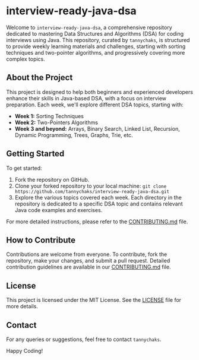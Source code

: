 # interview-ready-java-dsa

Welcome to `interview-ready-java-dsa`, a comprehensive repository dedicated to mastering Data Structures and Algorithms (DSA) for coding interviews using Java. This repository, curated by `tannychaks`, is structured to provide weekly learning materials and challenges, starting with sorting techniques and two-pointer algorithms, and progressively covering more complex topics.

## About the Project

This project is designed to help both beginners and experienced developers enhance their skills in Java-based DSA, with a focus on interview preparation. Each week, we'll explore different DSA topics, starting with:

- **Week 1:** Sorting Techniques
- **Week 2:** Two-Pointers Algorithms
- **Week 3 and beyond:** Arrays, Binary Search, Linked List, Recursion, Dynamic Programming, Trees, Graphs, Trie, etc.

## Getting Started

To get started:

1. Fork the repository on GitHub.
2. Clone your forked repository to your local machine:
```git clone https://github.com/tannychaks/interview-ready-java-dsa.git```
3. Explore the various topics covered each week. Each directory in the repository is dedicated to a specific DSA topic and contains relevant Java code examples and exercises.

For more detailed instructions, please refer to the [CONTRIBUTING.md](CONTRIBUTING.md) file.

## How to Contribute

Contributions are welcome from everyone. To contribute, fork the repository, make your changes, and submit a pull request. Detailed contribution guidelines are available in our [CONTRIBUTING.md](CONTRIBUTING.md) file.

## License

This project is licensed under the MIT License. See the [LICENSE](LICENSE) file for more details.

## Contact

For any queries or suggestions, feel free to contact `tannychaks`.

Happy Coding!
